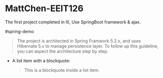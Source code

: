 # MattChen-EEIT126
The first project completed in III,
Use SpringBoot framework & ajax.

#spring-demo

>The project is architected in Spring Framwork 5.2.x, and uses Hibernate 5.x to manage persistence layer. To follow up this guideline, you can aspect the architecture step by step.

*   A list item with a blockquote:

    > This is a blockquote
    > inside a list item.


